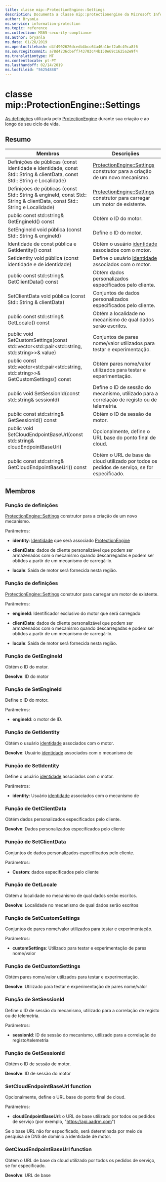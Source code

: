 ```yaml
---
title: classe mip::ProtectionEngine::Settings
description: Documenta a classe mip::protectionengine da Microsoft Information Protection (MIP) SDK.
author: BryanLa
ms.service: information-protection
ms.topic: reference
ms.collection: M365-security-compliance
ms.author: bryanla
ms.date: 01/28/2019
ms.openlocfilehash: d4f4902626dcedb4bcc64a46a1bef2a0c49ca8f6
ms.sourcegitcommit: a78d4236cbeff743703c44b150e69c1625a2e9f4
ms.translationtype: MT
ms.contentlocale: pt-PT
ms.lasthandoff: 02/14/2019
ms.locfileid: "56254888"
---
```

# <a name="class-mipprotectionenginesettings"></a>classe mip::ProtectionEngine::Settings 
[As definições](class_mip_protectionengine_settings.md) utilizada pelo [ProtectionEngine](class_mip_protectionengine.md) durante sua criação e ao longo de seu ciclo de vida.
  
## <a name="summary"></a>Resumo
 Membros                        | Descrições                                
--------------------------------|---------------------------------------------
Definições de públicas (const identidade e identidade, const Std:: String & clientData, const Std:: String e Localidade)  |  [ProtectionEngine::Settings](class_mip_protectionengine_settings.md) construtor para a criação de um novo mecanismo.
Definições de públicas (const Std:: String & engineId, const Std:: String & clientData, const Std:: String e Localidade)  |  [ProtectionEngine::Settings](class_mip_protectionengine_settings.md) construtor para carregar um motor de existente.
public const std::string& GetEngineId() const  |  Obtém o ID do motor.
SetEngineId void pública (const Std:: String & engineId)  |  Define o ID do motor.
Identidade de const pública e GetIdentity() const  |  Obtém o usuário [identidade](class_mip_identity.md) associados com o motor.
SetIdentity void pública (const identidade e de identidade)  |  Define o usuário [identidade](class_mip_identity.md) associados com o motor.
public const std::string& GetClientData() const  |  Obtém dados personalizados especificados pelo cliente.
SetClientData void pública (const Std:: String & clientData)  |  Conjuntos de dados personalizados especificados pelo cliente.
public const std::string& GetLocale() const  |  Obtém a localidade no mecanismo de qual dados serão escritos.
public void SetCustomSettings(const std::vector\<std::pair\<std::string, std::string\>\>& value)  |  Conjuntos de pares nome/valor utilizados para testar e experimentação.
public const std::vector\<std::pair\<std::string, std::string\>\>& GetCustomSettings() const  |  Obtém pares nome/valor utilizados para testar e experimentação.
public void SetSessionId(const std::string& sessionId)  |  Define o ID de sessão do mecanismo, utilizado para a correlação de registo ou de telemetria.
public const std::string& GetSessionId() const  |  Obtém o ID de sessão de motor.
public void SetCloudEndpointBaseUrl(const std::string& cloudEndpointBaseUrl)  |  Opcionalmente, define o URL base do ponto final de cloud.
public const std::string& GetCloudEndpointBaseUrl() const  |  Obtém o URL de base da cloud utilizado por todos os pedidos de serviço, se for especificado.
  
## <a name="members"></a>Membros
  
### <a name="settings-function"></a>Função de definições
[ProtectionEngine::Settings](class_mip_protectionengine_settings.md) construtor para a criação de um novo mecanismo.

Parâmetros:  
* **identity**: [Identidade](class_mip_identity.md) que será associado [ProtectionEngine](class_mip_protectionengine.md)


* **clientData**: dados de cliente personalizável que podem ser armazenados com o mecanismo quando descarregadas e podem ser obtidos a partir de um mecanismo de carregá-lo. 


* **locale**: Saída de motor será fornecida nesta região.


  
### <a name="settings-function"></a>Função de definições
[ProtectionEngine::Settings](class_mip_protectionengine_settings.md) construtor para carregar um motor de existente.

Parâmetros:  
* **engineId**: Identificador exclusivo do motor que será carregado 


* **clientData**: dados de cliente personalizável que podem ser armazenados com o mecanismo quando descarregadas e podem ser obtidos a partir de um mecanismo de carregá-lo. 


* **locale**: Saída de motor será fornecida nesta região.


  
### <a name="getengineid-function"></a>Função de GetEngineId
Obtém o ID do motor.

  
**Devolve**: ID do motor
  
### <a name="setengineid-function"></a>Função de SetEngineId
Define o ID do motor.

Parâmetros:  
* **engineId**: o motor de ID.


  
### <a name="getidentity-function"></a>Função de GetIdentity
Obtém o usuário [identidade](class_mip_identity.md) associados com o motor.

  
**Devolve**: Usuário [identidade](class_mip_identity.md) associados com o mecanismo de
  
### <a name="setidentity-function"></a>Função de SetIdentity
Define o usuário [identidade](class_mip_identity.md) associados com o motor.

Parâmetros:  
* **identity**: Usuário [identidade](class_mip_identity.md) associados com o mecanismo de


  
### <a name="getclientdata-function"></a>Função de GetClientData
Obtém dados personalizados especificados pelo cliente.

  
**Devolve**: Dados personalizados especificados pelo cliente
  
### <a name="setclientdata-function"></a>Função de SetClientData
Conjuntos de dados personalizados especificados pelo cliente.

Parâmetros:  
* **Custom**: dados especificados pelo cliente


  
### <a name="getlocale-function"></a>Função de GetLocale
Obtém a localidade no mecanismo de qual dados serão escritos.

  
**Devolve**: Localidade no mecanismo de qual dados serão escritos
  
### <a name="setcustomsettings-function"></a>Função de SetCustomSettings
Conjuntos de pares nome/valor utilizados para testar e experimentação.

Parâmetros:  
* **customSettings**: Utilizado para testar e experimentação de pares nome/valor


  
### <a name="getcustomsettings-function"></a>Função de GetCustomSettings
Obtém pares nome/valor utilizados para testar e experimentação.

  
**Devolve**: Utilizado para testar e experimentação de pares nome/valor
  
### <a name="setsessionid-function"></a>Função de SetSessionId
Define o ID de sessão do mecanismo, utilizado para a correlação de registo ou de telemetria.

Parâmetros:  
* **sessionId**: ID de sessão do mecanismo, utilizado para a correlação de registo/telemetria


  
### <a name="getsessionid-function"></a>Função de GetSessionId
Obtém o ID de sessão de motor.

  
**Devolve**: ID de sessão do motor
  
### <a name="setcloudendpointbaseurl-function"></a>SetCloudEndpointBaseUrl function
Opcionalmente, define o URL base do ponto final de cloud.

Parâmetros:  
* **cloudEndpointBaseUrl**: o URL de base utilizado por todos os pedidos de serviço (por exemplo, "https://api.aadrm.com")


Se o base URL não for especificado, será determinada por meio de pesquisa de DNS de domínio a identidade de motor.
  
### <a name="getcloudendpointbaseurl-function"></a>GetCloudEndpointBaseUrl function
Obtém o URL de base da cloud utilizado por todos os pedidos de serviço, se for especificado.

  
**Devolve**: URL de base
